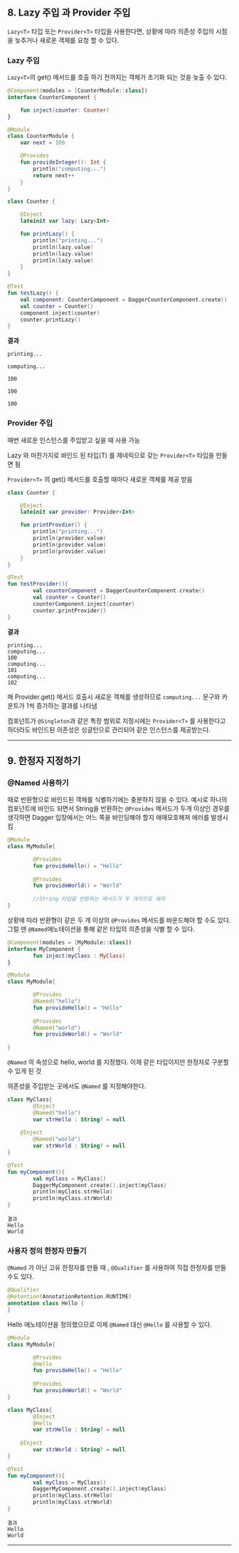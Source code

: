 ## 8. Lazy 주입 과 Provider 주입

`Lazy<T>` 타입 또는 `Provider<T>` 타입을 사용한다면, 상황에 따라 의존성 주입의 시점을 늦추거나 새로운 객체를 요청 할 수 있다.



### Lazy 주입

`Lazy<T>`의 get() 메서드를 호출 하기 전까지는 객체가 초기화 되는 것을 늦출 수 있다.

```kotlin
@Component(modules = [CounterModule::class])
interface CounterComponent {

    fun inject(counter: Counter)
}
```

```kotlin
@Module
class CounterModule {
    var next = 100

    @Provides
    fun provideInteger(): Int {
        println("computing...")
        return next++
    }
}
```

```kotlin
class Counter {

    @Inject
    lateinit var lazy: Lazy<Int>

    fun printLazy() {
        println("printing...")
        println(lazy.value)
        println(lazy.value)
        println(lazy.value)
    }
}
```

```kotlin
@Test
fun testLazy() {
    val component: CounterComponent = DaggerCounterComponent.create()
    val counter = Counter()
    component.inject(counter)
    counter.printLazy()
}
```

**결과**

```
printing...

computing...

100

100

100
```



### Provider 주입

매번 새로운 인스턴스를 주입받고 싶을 때 사용 가능

Lazy 와 마찬가지로 바인드 된 타입(T) 를 제네릭으로 갖는 `Provider<T>`  타입을 만들면 됨

`Provider<T>`  의 get() 메서드를 호출할 때마다 새로운 객체를 제공 받음

```kotlin
class Counter {

    @Inject
    lateinit var provider: Provider<Int>

    fun printProvdier() {
        println("printing...")
        println(provider.value)
        println(provider.value)
        println(provider.value)
    }
}
```

```kotlin
@Test
fun testProvider(){
		val counterComponent = DaggerCounterComponent.create()
		val counter = Counter()
		counterComponent.inject(counter)
		counter.printProvider()
}
```

**결과**

```
printing...
computing...
100
computing...
101
computing...
102
```

매 Provider.get() 메서드 호출시 새로운 객체를 생성하므로 `computing...` 문구와 카운트가 1씩 증가하는 결과를 나타냄

컴포넌트가 `@Singleton`과 같은 특정 범위로 지정시에는 `Provider<T>` 를 사용한다고 하더라도 바인드된 의존성은 싱글턴으로 관리되어 같은 인스턴스를 제공받는다.



---





## 9. 한정자 지정하기

### @Named 사용하기

때로 반환형으로 바인드된 객체를 식별하기에는 충분하지 않을 수 있다. 예시로 하나의 컴포넌트에 바인드 되면서 String을 반환하는 `@Provides` 메서드가 두개 이상인 경우를 생각하면 Dagger 입장에서는 어느 쪽을 바인딩해야 할지 애매모호해져 에러를 발생시킴

```kotlin
@Module
class MyModule{

		@Provides
		fun provideHello() = "Hello"
		
		@Provides
		fun provideWorld() = "World"
		
		//String 타입을 반환하는 메서드가 두 개이므로 에러
}
```



상황에 따라 반환형이 같은 두 개 이상의 `@Provides` 메서드를 바운드해야 할 수도 있다. 그럴 땐 `@Named`애노테이션을 통해 같은 타입의 의존성을 식별 할 수 있다.

```kotlin
@Component(modules = [MyModule::class])
interface MyComponent {
		fun inject(myClass : MyClass)
}
```

```kotlin
@Module
class MyModule{

		@Provides
		@Named("hello")
		fun provideHello() = "Hello"
		
		@Provides
		@Named("world")
		fun provideWorld() = "World"
		
}
```

 `@Named` 의 속성으로 hello, world 를 지정했다. 이제 같은 타입이지만 한정자로 구분할 수 있게 된 것

의존성을 주입받는 곳에서도  `@Named` 를 지정해야한다.

```kotlin
class MyClass{
		@Inject
		@Named("hello")
		var strHello : String? = null
		
    @Inject
		@Named("world")
		var strWorld : String? = null
}
```

```kotlin
@Test
fun myComponent(){
		val myClass = MyClass()
		DaggerMyComponent.create().inject(myClass)
		println(myClass.strHello)
		println(myClass.strWorld)
}
```

```
결과
Hello
World
```



### 사용자 정의 한정자 만들기

`@Named` 가 아닌 고유 한정자를 만들 때 , `@Qualifier` 를 사용하여 직접 한정자를 만들 수도 있다.

```kotlin
@Qualifier
@Retention(AnnotationRetention.RUNTIME)
annotation class Hello {
}
```

Hello 애노테이션을 정의했으므로 이제 `@Named` 대신 `@Hello` 를 사용할 수 있다.

```kotlin
@Module
class MyModule{

		@Provides
		@Hello
		fun provideHello() = "Hello"
		
		@Provides
		fun provideWorld() = "World"
}
```

```kotlin
class MyClass{
		@Inject
		@Hello
		var strHello : String? = null
		
    @Inject
		var strWorld : String? = null
}
```

```kotlin
@Test
fun myComponent(){
		val myClass = MyClass()
		DaggerMyComponent.create().inject(myClass)
		println(myClass.strHello)
		println(myClass.strWorld)
}
```

```
결과
Hello
World
```





---

